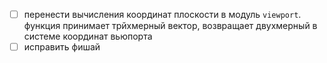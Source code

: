 - [ ] перенести вычисления координат плоскости в модуль `viewport`. функция принимает трйхмерный вектор, возвращает двухмерный в системе координат вьюпорта
- [ ] исправить фишай